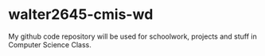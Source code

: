 # walter2645-cmis-wd
My github code repository will be used for schoolwork, projects and stuff in Computer Science Class.
